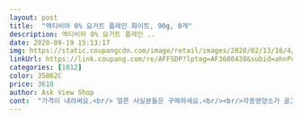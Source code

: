 ```yaml
---
layout: post 
title:  "액티비아 0% 요거트 플레인 화이트, 90g, 8개" 
description: 액티비아 0% 요거트 플레인 ..
date: 2020-09-19 15:13:17 
img: https://static.coupangcdn.com/image/retail/images/2020/02/13/16/4/890e55cc-80e9-49e8-a263-7bcad32e9f28.jpg 
linkUrl: https://link.coupang.com/re/AFFSDP?lptag=AF3600438&subid=ahnPublicAsk&pageKey=1261683744&itemId=2262868308&vendorItemId=70260135258&traceid=V0-113-919c413d3deb13d2 
categories: [1012] 
color: 35B62C 
price: 3610 
author: Ask View Shop 
cont:  "가격이 내려써요.<br/> 얼른 사실분들은 구매하세요.<br/><br/>각종영양소가 골고루포함되어 있습니다.<br/><br/>개봉해서 먹어보았답니다.<br/><br/>개인적으로 달지않아서 전 마음에들었어요.<br/><br/>그냥 요거트 본연의 맛을 즐기고픈데.<br/><br/>그전에 다먹겠지만요.<br/><br/>근데 예전에 자주 먹곤햇던 요거트중에 액티비아가 제 입맛에 제일 맞더라구요.<br/><br/>근데.<br/>아이들이 매일 먹는건 아니라 3  4일간격으로 먹이는데.<br/><br/>길쭉하니 잡기도 좋구요.<br/><br/>깔끔하고 자극적이지않은 요거트 원하신다면<br/>깨끗하게 제거되지 않으면 분리수거 시 번거롭잖아요.<br/><br/>나트륨 60mg  탄수화물 7g  당류6g  지방 2.<br/>4g<br/>낼 야채와 과일썰어서 같이 먹어보렵니다.<br/><br/>농도가 물거서 마시는 요거트인 줄 착각할 뻔 했어요.<br/><br/>다른먹거리랑 쿠팡로켓프레쉬로 주문했구요.<br/><br/>단맛이 강하진않지만.<br/>아주조금 단맛이 아주약간 있답니다.<br/><br/>단맛이 강한 요거트가 많아서 잘 사주지는 않았답니다.<br/><br/>단맛이 덜하다고해서 아이들이 좋아하까 걱정햏는데.<br/><br/>단백질 3.<br/>7g  칼슘 120mg등<br/>달콤한 씨리얼에 우유 대신 곁들어 먹으니 아이도 저도 맛있게 먹었습니다.<br/> 씨리얼의 바삭하고 달콤함이 플레인 요거트의 상큼함이랑 만나니 찰떡궁합이네요♡<br/>둘째가 떠먹는 요거트 원래좋아하는데 액티비아가 단맛이 조금적은데도 숟가락으로 스스로 잘먹더라구요.<br/><br/>뒷맛은 깔끔하고 부드러운 맛이랍니다.<br/><br/>마스크 끼고 나가더라도 집 밖으로 나가기가 좀 꺼려지는데.<br/><br/>맛날거같아요.<br/>각종 야채샐러드와도 어울릴것같구요.<br/><br/>밍밍하거나 하지않고요.<br/><br/>블루베리와 각종 과일에 뿌려서 같이 곁들여먹으면더욱<br/>비피더스 액티레귤라리스 10먹마리 이상이 함유되어잇구요.<br/><br/>상면 포장부에 내용물이 묻지만 깨끗하게 뜯어집니다.<br/><br/>숟가락으로 떠보니 너무 흐물하지도  않고<br/>신선도 굿으로 잘왔습니다<br/>아이들도 간식으로  잘먹는데.<br/>.<br/><br/>아이들은 맛잇다고 잘먹네요.<br/><br/>아이들이 떠먹는 요플레를 간식으로 진짜 잘 먹는데 원래 다른회사꺼먹었는데 이번에 액티비아가 있길래 이번에 처음으로 주문해봤어요.<br/><br/>아침에 자고 일어나니 주문한 식품들이 잘 도착되어왔네요.<br/><br/>앞으로도 이용잘할거같아요.<br/><br/>액티비아 추천합니다.<br/>^^<br/>액티비아 플레인에 비해 확실히 단 맛이 적습니다.<br/><br/>액티비아꺼 제품 받아보니 4월22일까지 아주 여유롭네요<br/>액티비아는 6세 우리집 둘째가 아주 잘먹어요.<br/><br/>액티비아는 화이트색상이구요.<br/><br/>액티비아한통 90g이구요.<br/>65kcal입니다.<br/><br/>양이 90그람으로 조금 많은편이에요.<br/><br/>영양소 함유량을 보니 트랜스지방은 0그람이구요.<br/><br/>요샌 타이밍이 잘맞으면 오전에 주문하면 당일저녁에도 오더라구요.<br/><br/>요즘 쿠팡 새벽배송으로 많이주문하고잇답니다.<br/><br/>원래 떠먹는 요플레.<br/>요거트 저도 좋아해서 자주먹고<br/>유통기한은 2020년9월2일 받았는데.<br/> 2020년 9월24일까지입니다.<br/> 총 3주라는 긴긴 유통기한이 남아있네요.<br/><br/>유통기한이 조금 넉넉한제품이 좋은데.<br/><br/>적당히 점성이 있고 먹기좋네요.<br/><br/>전 8개 3610원주고 구매했는데 지금보니 2960원하네요.<br/><br/>전 딸기맛.<br/>.<br/> 포도맛.<br/>복숭아  맛 이런거보다<br/>전 이번에 오전 11시넘어 주문해서 그다음날 자정 넘어서 잘받았답니다.<br/>  24시간 열일하시는 쿠팡맨님들.<br/> 감사감사합니다.<br/><br/>조금 묽을편이구요.<br/>숟가락으로 뜨면 부드럽게 잘 떠진답니다<br/>지방.<br/>나트륨.<br/>단백질.<br/>탄수화물이 골고루들어있네요.<br/><br/>총 8개 종이포장으로 파손되지않고 고정되게 왔구요.<br/><br/>친환경아이스백과 보냉백안에 잘 포장되어 왔구요.<br/><br/>코로나이후로 쿠팡 로켓배송진짜 유용하네요.<br/><br/>트랜스지방 0g  포화지방 1.<br/>5g  콜레스테롤 10mg<br/>풀무원 액티비아가 제일 제 입맛에 딱이었어요.<br/><br/>풀무원다논<br/>풀무원다논 액티비아 잘받앗답니다.<br/><br/>풀무원의 액티비아 추천합니다<br/>현관앞까지 깔끔하게 잘 배송되어오고.<br/><br/>" 
---
```

